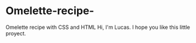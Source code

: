 # Omelette-recipe-
Omelette recipe with CSS and HTML
Hi, I'm Lucas. I hope you like this little proyect.
